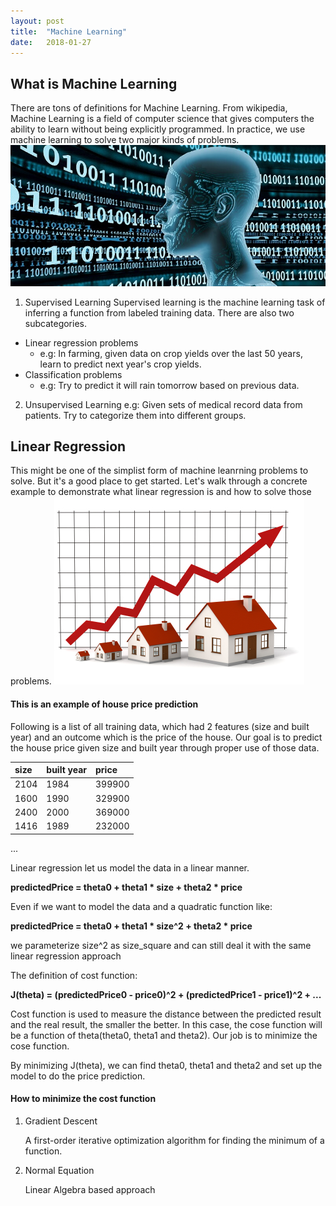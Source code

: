 ```yaml
---
layout: post
title:  "Machine Learning"
date:   2018-01-27
---
```

## What is Machine Learning
There are tons of definitions for Machine Learning. From wikipedia, Machine Learning is a field of computer science that gives computers the ability to learn without being explicitly programmed. In practice, we use machine learning to solve two major kinds
of problems.
![Machine_Leaning](/assets/Machine_Leaning.jpg)
1. Supervised Learning
Supervised learning is the machine learning task of inferring a function from labeled training data. There are also two subcategories.
- Linear regression problems
  - e.g: In farming, given data on crop yields over the last 50 years, learn to predict next year's crop yields.
- Classification problems
  - e.g: Try to predict it will rain tomorrow based on previous data.
2. Unsupervised Learning
e.g: Given sets of medical record data from patients. Try to categorize them into different groups.

## Linear Regression
This might be one of the simplist form of machine leanrning problems to solve. But it's a good place to get started. Let's walk through a concrete example to demonstrate what linear regression is and how to solve those problems.
![Machine_Leaning](/assets/house_price.jpg)

#### This is an example of house price prediction
Following is a list of all training data, which had 2 features (size and built year) and an outcome which is the price of the house. Our goal is to predict the house price given size and built year through proper use of those data.

| size    | built year  | price   |
|:--------|:------------|:------  |
| 2104    | 1984        | 399900  |
| 1600    | 1990        | 329900  |
| 2400    | 2000        | 369000  |
| 1416    | 1989        | 232000  |

...

Linear regression let us model the data in a linear manner.  

**predictedPrice = theta0 + theta1 * size + theta2 * price**

Even if we want to model the data and a quadratic function like:

**predictedPrice = theta0 + theta1 * size^2 + theta2 * price**

we parameterize size^2 as size_square and can still deal it with the same linear regression approach

The definition of cost function:

**J(theta) = (predictedPrice0 - price0)^2 + (predictedPrice1 - price1)^2 + ...**

Cost function is used to measure the distance between the predicted result and the real result, the smaller the better. In this case, the cose function will be a function of theta(theta0, theta1 and theta2). Our job is to minimize the cose function.

By minimizing J(theta), we can find theta0, theta1 and theta2 and set up the model to do the price prediction.

#### How to minimize the cost function
1. Gradient Descent

   A first-order iterative optimization algorithm for finding the minimum of a function.
2. Normal Equation

	Linear Algebra based approach



